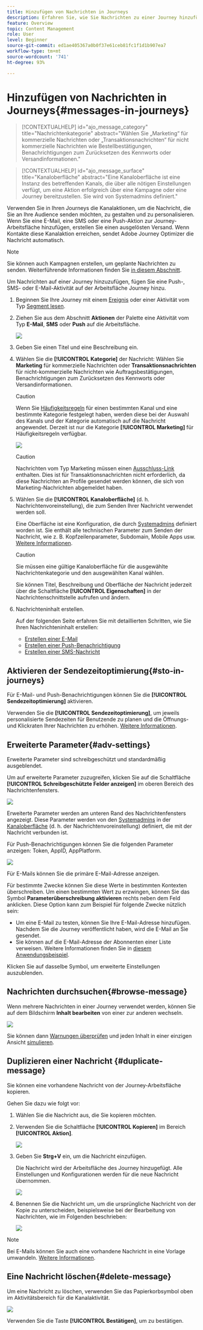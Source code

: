 ```yaml
---
title: Hinzufügen von Nachrichten in Journeys
description: Erfahren Sie, wie Sie Nachrichten zu einer Journey hinzufügen
feature: Overview
topic: Content Management
role: User
level: Beginner
source-git-commit: ed1ae405367a0b0f37e61ceb81fc1f1d1b907ea7
workflow-type: tm+mt
source-wordcount: '741'
ht-degree: 93%

---
```



# Hinzufügen von Nachrichten in Journeys{#messages-in-journeys}

>[!CONTEXTUALHELP]
>id="ajo_message_category"
>title="Nachrichtenkategorie"
>abstract="Wählen Sie „Marketing“ für kommerzielle Nachrichten oder „Transaktionsnachrichten“ für nicht kommerzielle Nachrichten wie Bestellbestätigungen, Benachrichtigungen zum Zurücksetzen des Kennworts oder Versandinformationen."

>[!CONTEXTUALHELP]
>id="ajo_message_surface"
>title="Kanaloberfläche"
>abstract="Eine Kanaloberfläche ist eine Instanz des betreffenden Kanals, die über alle nötigen Einstellungen verfügt, um eine Aktion erfolgreich über eine Kampagne oder eine Journey bereitzustellen. Sie wird von Systemadmins definiert."

Verwenden Sie in Ihren Journeys die Kanalaktionen, um die Nachricht, die Sie an Ihre Audience senden möchten, zu gestalten und zu personalisieren. Wenn Sie eine E-Mail, eine SMS oder eine Push-Aktion zur Journey-Arbeitsfläche hinzufügen, erstellen Sie einen ausgelösten Versand. Wenn Kontakte diese Kanalaktion erreichen, sendet Adobe Journey Optimizer die Nachricht automatisch.


>[!NOTE]
>Sie können auch Kampagnen erstellen, um geplante Nachrichten zu senden. Weiterführende Informationen finden Sie [in diesem Abschnitt](../campaigns/get-started-with-campaigns.md).


Um Nachrichten auf einer Journey hinzuzufügen, fügen Sie eine Push-, SMS- oder E-Mail-Aktivität auf der Arbeitsfläche Journey hinzu.

1. Beginnen Sie Ihre Journey mit einem [Ereignis](../building-journeys/general-events.md) oder einer Aktivität vom Typ [Segment lesen](../building-journeys/read-segment.md).

1. Ziehen Sie aus dem Abschnitt **Aktionen** der Palette eine Aktivität vom Typ **E-Mail**, **SMS** oder **Push** auf die Arbeitsfläche.

   ![](assets/add-a-message.png)

1. Geben Sie einen Titel und eine Beschreibung ein.

1. Wählen Sie die **[!UICONTROL Kategorie]** der Nachricht: Wählen Sie **Marketing** für kommerzielle Nachrichten oder **Transaktionsnachrichten** für nicht-kommerzielle Nachrichten wie Auftragsbestätigungen, Benachrichtigungen zum Zurücksetzen des Kennworts oder Versandinformationen.

   >[!CAUTION]
   >
   >Wenn Sie [Häufigkeitsregeln](../configuration/frequency-rules.md) für einen bestimmten Kanal und eine bestimmte Kategorie festgelegt haben, werden diese bei der Auswahl des Kanals und der Kategorie automatisch auf die Nachricht angewendet. Derzeit ist nur die Kategorie **[!UICONTROL Marketing]** für Häufigkeitsregeln verfügbar.

   ![](assets/inline-message-category.png)

   >[!CAUTION]
   >
   >Nachrichten vom Typ Marketing müssen einen [Ausschluss-Link](../messages/consent.md#opt-out-management) enthalten. Dies ist für Transaktionsnachrichten nicht erforderlich, da diese Nachrichten an Profile gesendet werden können, die sich von Marketing-Nachrichten abgemeldet haben.

1. Wählen Sie die **[!UICONTROL Kanaloberfläche]** (d. h. Nachrichtenvoreinstellung), die zum Senden Ihrer Nachricht verwendet werden soll.

   Eine Oberfläche ist eine Konfiguration, die durch [Systemadmins](../start/path/administrator.md) definiert worden ist. Sie enthält alle technischen Parameter zum Senden der Nachricht, wie z. B. Kopfzeilenparameter, Subdomain, Mobile Apps usw. [Weitere Informationen](../configuration/channel-surfaces.md).

   >[!CAUTION]
   >
   >Sie müssen eine gültige Kanaloberfläche für die ausgewählte Nachrichtenkategorie und den ausgewählten Kanal wählen.

   Sie können Titel, Beschreibung und Oberfläche der Nachricht jederzeit über die Schaltfläche **[!UICONTROL Eigenschaften]** in der Nachrichtenschnittstelle aufrufen und ändern.

1. Nachrichteninhalt erstellen.

   Auf der folgenden Seite erfahren Sie mit detaillierten Schritten, wie Sie Ihren Nachrichteninhalt erstellen:

   * [Erstellen einer E-Mail](create-email.md)
   * [Erstellen einer Push-Benachrichtigung](create-push.md)
   * [Erstellen einer SMS-Nachricht](create-sms.md)

## Aktivieren der Sendezeitoptimierung{#sto-in-journeys}

Für E-Mail- und Push-Benachrichtigungen können Sie die **[!UICONTROL Sendezeitoptimierung]** aktivieren.

Verwenden Sie die **[!UICONTROL Sendezeitoptimierung]**, um jeweils personalisierte Sendezeiten für Benutzende zu planen und die Öffnungs- und Klickraten Ihrer Nachrichten zu erhöhen. [Weitere Informationen](../messages/send-time-optimization.md).

## Erweiterte Parameter{#adv-settings}

Erweiterte Parameter sind schreibgeschützt und standardmäßig ausgeblendet.

Um auf erweiterte Parameter zuzugreifen, klicken Sie auf die Schaltfläche **[!UICONTROL Schreibgeschützte Felder anzeigen]** im oberen Bereich des Nachrichtenfensters.

![](assets/show-read-only.png)

Erweiterte Parameter werden am unteren Rand des Nachrichtenfensters angezeigt. Diese Parameter werden von den [Systemadmins](../start/path/administrator.md) in der [Kanaloberfläche](../configuration/channel-surfaces.md) (d. h. der Nachrichtenvoreinstellung) definiert, die mit der Nachricht verbunden ist.

Für Push-Benachrichtigungen können Sie die folgenden Parameter anzeigen: Token, AppID, AppPlatform.

![](assets/push-adv-parameters.png)

Für E-Mails können Sie die primäre E-Mail-Adresse anzeigen.

Für bestimmte Zwecke können Sie diese Werte in bestimmten Kontexten überschreiben. Um einen bestimmten Wert zu erzwingen, können Sie das Symbol **Parameterüberschreibung aktivieren** rechts neben dem Feld anklicken. Diese Option kann zum Beispiel für folgende Zwecke nützlich sein:

* Um eine E-Mail zu testen, können Sie Ihre E-Mail-Adresse hinzufügen. Nachdem Sie die Journey veröffentlicht haben, wird die E-Mail an Sie gesendet.
* Sie können auf die E-Mail-Adresse der Abonnenten einer Liste verweisen. Weitere Informationen finden Sie in [diesem Anwendungsbeispiel](../building-journeys/message-to-subscribers-uc.md).

Klicken Sie auf dasselbe Symbol, um erweiterte Einstellungen auszublenden.

## Nachrichten durchsuchen{#browse-message}

Wenn mehrere Nachrichten in einer Journey verwendet werden, können Sie auf dem Bildschirm **Inhalt bearbeiten** von einer zur anderen wechseln.

![](assets/inline-messages-multi-content.png)

Sie können dann [Warnungen überprüfen](alerts.md) und jeden Inhalt in einer einzigen Ansicht [simulieren](../design/preview.md).

## Duplizieren einer Nachricht {#duplicate-message}

Sie können eine vorhandene Nachricht von der Journey-Arbeitsfläche kopieren.

Gehen Sie dazu wie folgt vor:

1. Wählen Sie die Nachricht aus, die Sie kopieren möchten.

1. Verwenden Sie die Schaltfläche **[!UICONTROL Kopieren]** im Bereich **[!UICONTROL Aktion]**.

   ![](assets/message-duplicate.png)

1. Geben Sie **Strg+V** ein, um die Nachricht einzufügen.

   Die Nachricht wird der Arbeitsfläche des Journey hinzugefügt. Alle Einstellungen und Konfigurationen werden für die neue Nachricht übernommen.

   ![](assets/message-duplicated.png)

1. Benennen Sie die Nachricht um, um die ursprüngliche Nachricht von der Kopie zu unterscheiden, beispielsweise bei der Bearbeitung von Nachrichten, wie im Folgenden beschrieben:

   ![](assets/multi-message.png)


>[!NOTE]
>
>Bei E-Mails können Sie auch eine vorhandene Nachricht in eine Vorlage umwandeln. [Weitere Informationen](../design/email-templates.md).

## Eine Nachricht löschen{#delete-message}

Um eine Nachricht zu löschen, verwenden Sie das Papierkorbsymbol oben im Aktivitätsbereich für die Kanalaktivität.

![](assets/delete-message.png)

Verwenden Sie die Taste **[!UICONTROL Bestätigen]**, um zu bestätigen.
